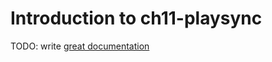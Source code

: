 # Introduction to ch11-playsync

TODO: write [great documentation](http://jacobian.org/writing/what-to-write/)
